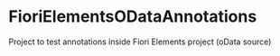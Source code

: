 # FioriElementsODataAnnotations
Project to test annotations inside Fiori Elements project (oData source)
